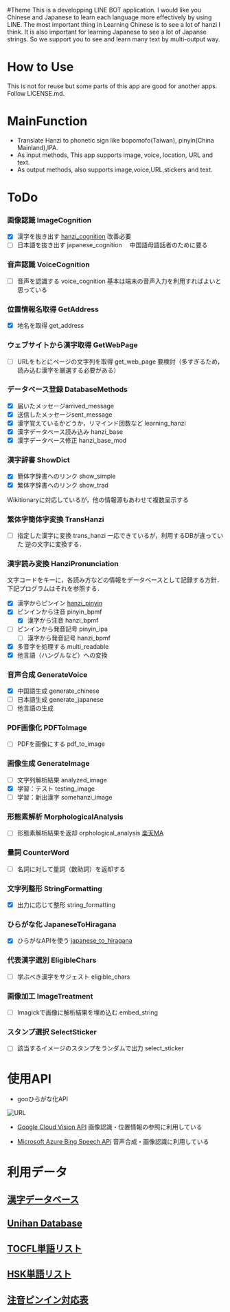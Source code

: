 
#Theme
This is a developping LINE BOT application.
I would like you Chinese and Japanese to learn each language more effectively by using LINE.
The most important thing in Learning Chinese is to see a lot of hanzi I think. It is also important for learning Japanese to see a lot of Japanse strings.
So we support you to see and learn many text by multi-output way.

# How to Use
This is not for reuse but some parts of this app are good for another apps.
Follow LICENSE.md.

# MainFunction

- Translate Hanzi to phonetic sign like bopomofo(Taiwan), pinyin(China Mainland),IPA.
- As input methods, This app supports image, voice, location, URL and text.
- As output methods, also supports image,voice,URL,stickers and text.

# ToDo

### 画像認識 ImageCognition
- [x] 漢字を抜き出す [hanzi_cognition](/ImageCognition/hanzi_cognition.php)
  改善必要
- [ ] 日本語を抜き出す japanese_cognition
　中国語母語話者のために要る

### 音声認識 VoiceCognition
- [ ] 音声を認識する voice_cognition
  基本は端末の音声入力を利用すればよいと思っている
  
### 位置情報名取得 GetAddress
- [x] 地名を取得 get_address

### ウェブサイトから漢字取得 GetWebPage
- [ ] URLをもとにページの文字列を取得 get_web_page
要検討（多すぎるため，読み込む漢字を厳選する必要がある）
### データベース登録 DatabaseMethods
- [x] 届いたメッセージarrived_message
- [x] 送信したメッセージsent_message
- [x] 漢字覚えているかどうか，リマインド回数など learning_hanzi
- [x] 漢字データベース読み込み hanzi_base
- [x] 漢字データベース修正 hanzi_base_mod

### 漢字辞書 ShowDict
- [x] 簡体字辞書へのリンク show_simple 
- [x] 繁体字辞書へのリンク show_trad

Wikitionaryに対応しているが，他の情報源もあわせて複数呈示する

### 繁体字簡体字変換 TransHanzi
- [ ] 指定した漢字に変換 trans_hanzi
 一応できているが，利用するDBが違っていた
逆の文字に変換する．
### 漢字読み変換 HanziPronunciation
文字コードをキーに，各読み方などの情報をデータベースとして記録する方針．
下記プログラムはそれを参照する．
- [x] 漢字からピンイン [hanzi_pinyin](/HanziPronunciation/hanzi_pinyin.php)
- [x] ピンインから注音 pinyin_bpmf
	- [x] 漢字から注音 hanzi_bpmf
- [ ] ピンインから発音記号 pinyin_ipa
	- [ ] 漢字から発音記号 hanzi_bpmf
- [x] 多音字を処理する multi_readable
- [x] 他言語（ハングルなど）への変換
### 音声合成 GenerateVoice
- [x] 中国語生成 generate_chinese
- [ ] 日本語生成 generate_japanese
- [ ] 他言語の生成
### PDF画像化 PDFToImage
- [ ] PDFを画像にする pdf_to_image

### 画像生成 GenerateImage
- [ ] 文字列解析結果 analyzed_image
- [x] 学習：テスト testing_image
- [ ] 学習：新出漢字 somehanzi_image

### 形態素解析 MorphologicalAnalysis
- [ ] 形態素解析結果を返却 orphological_analysis
[楽天MA](https://github.com/rakuten-nlp/rakutenma)

### 量詞 CounterWord
- [ ] 名詞に対して量詞（数助詞）を返却する

### 文字列整形 StringFormatting
- [x] 出力に応じて整形 string_formatting

### ひらがな化 JapaneseToHiragana
- [x] ひらがなAPIを使う [japanese_to_hiragana](/JapaneseToHiragana/japanese_to_hiragana.php)

### 代表漢字選別 EligibleChars
- [ ] 学ぶべき漢字をサジェスト eligible_chars

### 画像加工 ImageTreatment
- [ ] Imagickで画像に解析結果を埋め込む embed_string

### スタンプ選択 SelectSticker
- [ ] 該当するイメージのスタンプをランダムで出力 select_sticker

# 使用API
- gooひらがな化API

![URL](https://u.xgoo.jp/img/sgoo.png "gooロゴ")

- [Google Cloud Vision API](https://cloud.google.com/vision/)
画像認識・位置情報の参照に利用している

- [Microsoft Azure Bing Speech APi](https://azure.microsoft.com/ja-jp/services/cognitive-services/speech/)
音声合成・画像認識に利用している


# 利用データ
## [漢字データベース](http://kanji-database.sourceforge.net/index.html)
## [Unihan Database](http://unicode.org/charts/unihan.html)
## [TOCFL単語リスト](http://www.sc-top.org.tw/jp/download.php)
## [HSK単語リスト](http://www.chinesetest.cn/godownload.do)
## [注音ピンイン対応表](http://www.erva.nl/zhuIn-hanIn.pdf)

